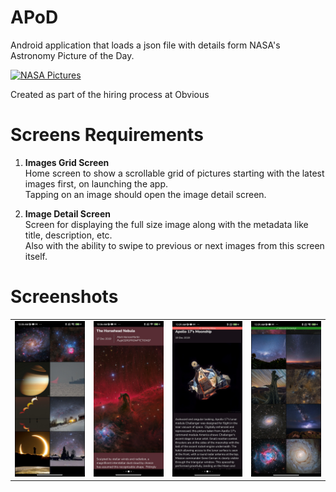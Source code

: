 # APoD
Android application that loads a json file with details form NASA's Astronomy Picture of the Day.

[![NASA Pictures](https://img.shields.io/badge/APoD%20v1.0-apk-brightgreen?style=flat&logo=android)](https://github.com/ljk15/obvious-apod/git-res/app-release.apk)

Created as part of the hiring process at Obvious

# Screens Requirements
1. **Images Grid Screen**<br/>
Home screen to show a scrollable grid of pictures starting with the latest images first, on launching the app.<br/>
Tapping on an image should open the image detail screen.

2. **Image Detail Screen**<br/>
Screen for displaying the full size image along with the metadata like title, description, etc.<br/>
Also with the ability to swipe to previous or next images from this screen itself.

# Screenshots
<table style="width:100%">
  <tr>
    <td><img src="git-res/1.jpg"/></td>
    <td><img src="git-res/2.jpg"/></td>
    <td><img src="git-res/3.jpg"/></td>
    <td><img src="git-res/4.jpg"/></td>
  </tr>
</table>